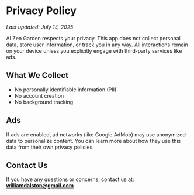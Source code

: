 # Privacy Policy

_Last updated: July 14, 2025_

AI Zen Garden respects your privacy. This app does not collect personal data, store user information, or track you in any way. All interactions remain on your device unless you explicitly engage with third-party services like ads.

## What We Collect

- No personally identifiable information (PII)
- No account creation
- No background tracking

## Ads

If ads are enabled, ad networks (like Google AdMob) may use anonymized data to personalize content. You can learn more about how they use this data from their own privacy policies.

## Contact Us

If you have any questions or concerns, contact us at:
**williamdalston@gmail.com**

